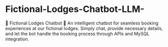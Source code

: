 # Fictional-Lodges-Chatbot-LLM-
🏨 Fictional Lodges Chatbot 🤖 An intelligent chatbot for seamless booking experiences at our fictional lodges. Simply chat, provide necessary details, and let the bot handle the booking process through APIs and MySQL integration.

